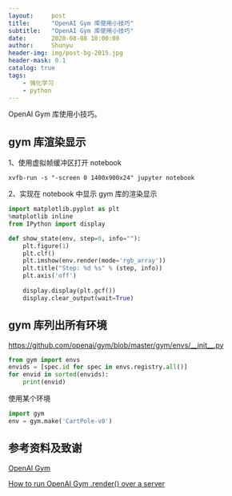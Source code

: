 ```yaml
---
layout:     post
title:      "OpenAI Gym 库使用小技巧"
subtitle:   "OpenAI Gym 库使用小技巧"
date:       2020-08-08 10:00:00
author:     Shunyu
header-img: img/post-bg-2015.jpg
header-mask: 0.1
catalog: true
tags:
    - 强化学习
    - python
---
```




OpenAI Gym 库使用小技巧。



## gym 库渲染显示

1、使用虚拟帧缓冲区打开 notebook

```
xvfb-run -s "-screen 0 1400x900x24" jupyter notebook
```



2、实现在 notebook 中显示 gym 库的渲染显示

```python
import matplotlib.pyplot as plt
%matplotlib inline
from IPython import display

def show_state(env, step=0, info=""):
    plt.figure(1)
    plt.clf()
    plt.imshow(env.render(mode='rgb_array'))
    plt.title("Step: %d %s" % (step, info))
    plt.axis('off')
    
    display.display(plt.gcf())
    display.clear_output(wait=True)
```



## gym 库列出所有环境

https://github.com/openai/gym/blob/master/gym/envs/__init__.py

```python
from gym import envs
envids = [spec.id for spec in envs.registry.all()]
for envid in sorted(envids):
    print(envid)
```



使用某个环境

```python
import gym
env = gym.make('CartPole-v0')
```



## 参考资料及致谢

[OpenAI Gym](https://github.com/openai/gym)

[How to run OpenAI Gym .render() over a server](https://stackoverflow.com/questions/40195740/how-to-run-openai-gym-render-over-a-server)

